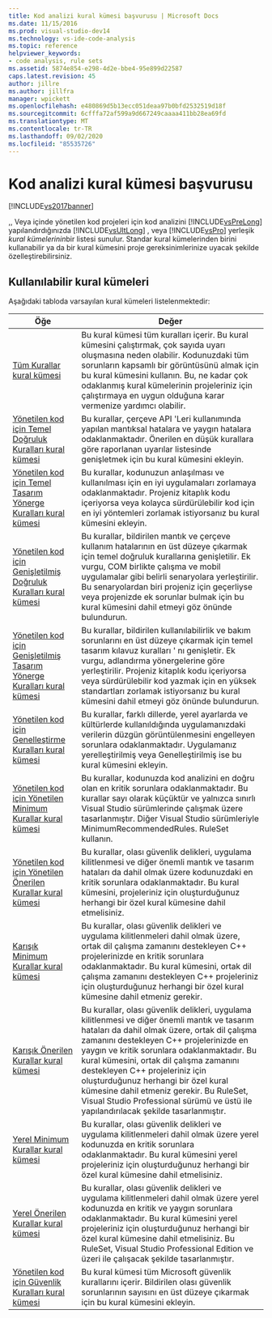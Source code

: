 ```yaml
---
title: Kod analizi kural kümesi başvurusu | Microsoft Docs
ms.date: 11/15/2016
ms.prod: visual-studio-dev14
ms.technology: vs-ide-code-analysis
ms.topic: reference
helpviewer_keywords:
- code analysis, rule sets
ms.assetid: 5874e854-e298-4d2e-bbe4-95e899d22587
caps.latest.revision: 45
author: jillre
ms.author: jillfra
manager: wpickett
ms.openlocfilehash: e480869d5b13ecc051deaa97b0bfd2532519d18f
ms.sourcegitcommit: 6cfffa72af599a9d667249caaaa411bb28ea69fd
ms.translationtype: MT
ms.contentlocale: tr-TR
ms.lasthandoff: 09/02/2020
ms.locfileid: "85535726"
---
```

# <a name="code-analysis-rule-set-reference"></a>Kod analizi kural kümesi başvurusu
[!INCLUDE[vs2017banner](../includes/vs2017banner.md)]

,, Veya içinde yönetilen kod projeleri için kod analizini [!INCLUDE[vsPreLong](../includes/vsprelong-md.md)] yapılandırdığınızda [!INCLUDE[vsUltLong](../includes/vsultlong-md.md)] , veya [!INCLUDE[vsPro](../includes/vspro-md.md)] yerleşik *kural kümelerinin*bir listesi sunulur. Standar kural kümelerinden birini kullanabilir ya da bir kural kümesini proje gereksinimlerinize uyacak şekilde özelleştirebilirsiniz.

## <a name="available-rule-sets"></a>Kullanılabilir kural kümeleri
 Aşağıdaki tabloda varsayılan kural kümeleri listelenmektedir:

|Öğe|Değer|
|-|-|
|[Tüm Kurallar kural kümesi](../code-quality/all-rules-rule-set.md)|Bu kural kümesi tüm kuralları içerir. Bu kural kümesini çalıştırmak, çok sayıda uyarı oluşmasına neden olabilir. Kodunuzdaki tüm sorunların kapsamlı bir görüntüsünü almak için bu kural kümesini kullanın. Bu, ne kadar çok odaklanmış kural kümelerinin projeleriniz için çalıştırmaya en uygun olduğuna karar vermenize yardımcı olabilir.|
|[Yönetilen kod için Temel Doğruluk Kuralları kural kümesi](../code-quality/basic-correctness-rules-rule-set-for-managed-code.md)|Bu kurallar, çerçeve API 'Leri kullanımında yapılan mantıksal hatalara ve yaygın hatalara odaklanmaktadır. Önerilen en düşük kurallara göre raporlanan uyarılar listesinde genişletmek için bu kural kümesini ekleyin.|
|[Yönetilen kod için Temel Tasarım Yönerge Kuralları kural kümesi](../code-quality/basic-design-guideline-rules-rule-set-for-managed-code.md)|Bu kurallar, kodunuzun anlaşılması ve kullanılması için en iyi uygulamaları zorlamaya odaklanmaktadır. Projeniz kitaplık kodu içeriyorsa veya kolayca sürdürülebilir kod için en iyi yöntemleri zorlamak istiyorsanız bu kural kümesini ekleyin.|
|[Yönetilen kod için Genişletilmiş Doğruluk Kuralları kural kümesi](../code-quality/extended-correctness-rules-rule-set-for-managed-code.md)|Bu kurallar, bildirilen mantık ve çerçeve kullanım hatalarının en üst düzeye çıkarmak için temel doğruluk kurallarına genişletilir. Ek vurgu, COM birlikte çalışma ve mobil uygulamalar gibi belirli senaryolara yerleştirilir. Bu senaryolardan biri projeniz için geçerliyse veya projenizde ek sorunlar bulmak için bu kural kümesini dahil etmeyi göz önünde bulundurun.|
|[Yönetilen kod için Genişletilmiş Tasarım Yönerge Kuralları kural kümesi](../code-quality/extended-design-guidelines-rules-rule-set-for-managed-code.md)|Bu kurallar, bildirilen kullanılabilirlik ve bakım sorunlarını en üst düzeye çıkarmak için temel tasarım kılavuz kuralları ' nı genişletir. Ek vurgu, adlandırma yönergelerine göre yerleştirilir. Projeniz kitaplık kodu içeriyorsa veya sürdürülebilir kod yazmak için en yüksek standartları zorlamak istiyorsanız bu kural kümesini dahil etmeyi göz önünde bulundurun.|
|[Yönetilen kod için Genelleştirme Kuralları kural kümesi](../code-quality/globalization-rules-rule-set-for-managed-code.md)|Bu kurallar, farklı dillerde, yerel ayarlarda ve kültürlerde kullanıldığında uygulamanızdaki verilerin düzgün görüntülenmesini engelleyen sorunlara odaklanmaktadır. Uygulamanız yerelleştirilmiş veya Genelleştirilmiş ise bu kural kümesini ekleyin.|
|[Yönetilen kod için Yönetilen Minimum Kurallar kural kümesi](../code-quality/managed-minimun-rules-rule-set-for-managed-code.md)|Bu kurallar, kodunuzda kod analizini en doğru olan en kritik sorunlara odaklanmaktadır.  Bu kurallar sayı olarak küçüktür ve yalnızca sınırlı Visual Studio sürümlerinde çalışmak üzere tasarlanmıştır.  Diğer Visual Studio sürümleriyle MinimumRecommendedRules. RuleSet kullanın.|
|[Yönetilen kod için Yönetilen Önerilen Kurallar kural kümesi](../code-quality/managed-recommended-rules-rule-set-for-managed-code.md)|Bu kurallar, olası güvenlik delikleri, uygulama kilitlenmesi ve diğer önemli mantık ve tasarım hataları da dahil olmak üzere kodunuzdaki en kritik sorunlara odaklanmaktadır. Bu kural kümesini, projeleriniz için oluşturduğunuz herhangi bir özel kural kümesine dahil etmelisiniz.|
|[Karışık Minimum Kurallar kural kümesi](../code-quality/mixed-minimum-rules-rule-set.md)|Bu kurallar, olası güvenlik delikleri ve uygulama kilitlenmeleri dahil olmak üzere, ortak dil çalışma zamanını destekleyen C++ projelerinizde en kritik sorunlara odaklanmaktadır. Bu kural kümesini, ortak dil çalışma zamanını destekleyen C++ projeleriniz için oluşturduğunuz herhangi bir özel kural kümesine dahil etmeniz gerekir.|
|[Karışık Önerilen Kurallar kural kümesi](../code-quality/mixed-recommended-rules-rule-set.md)|Bu kurallar, olası güvenlik delikleri, uygulama kilitlenmesi ve diğer önemli mantık ve tasarım hataları da dahil olmak üzere, ortak dil çalışma zamanını destekleyen C++ projelerinizde en yaygın ve kritik sorunlara odaklanmaktadır. Bu kural kümesini, ortak dil çalışma zamanını destekleyen C++ projeleriniz için oluşturduğunuz herhangi bir özel kural kümesine dahil etmeniz gerekir.  Bu RuleSet, Visual Studio Professional sürümü ve üstü ile yapılandırılacak şekilde tasarlanmıştır.|
|[Yerel Minimum Kurallar kural kümesi](../code-quality/native-minimum-rules-rule-set.md)|Bu kurallar, olası güvenlik delikleri ve uygulama kilitlenmeleri dahil olmak üzere yerel kodunuzda en kritik sorunlara odaklanmaktadır. Bu kural kümesini yerel projeleriniz için oluşturduğunuz herhangi bir özel kural kümesine dahil etmelisiniz.|
|[Yerel Önerilen Kurallar kural kümesi](../code-quality/native-recommended-rules-rule-set.md)|Bu kurallar, olası güvenlik delikleri ve uygulama kilitlenmeleri dahil olmak üzere yerel kodunuzda en kritik ve yaygın sorunlara odaklanmaktadır.  Bu kural kümesini yerel projeleriniz için oluşturduğunuz herhangi bir özel kural kümesine dahil etmelisiniz.  Bu RuleSet, Visual Studio Professional Edition ve üzeri ile çalışacak şekilde tasarlanmıştır.|
|[Yönetilen kod için Güvenlik Kuralları kural kümesi](../code-quality/security-rules-rule-set-for-managed-code.md)|Bu kural kümesi tüm Microsoft güvenlik kurallarını içerir. Bildirilen olası güvenlik sorunlarının sayısını en üst düzeye çıkarmak için bu kural kümesini ekleyin.|
